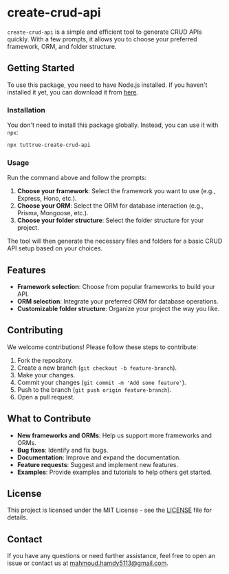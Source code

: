 # create-crud-api

`create-crud-api` is a simple and efficient tool to generate CRUD APIs quickly. With a few prompts, it allows you to choose your preferred framework, ORM, and folder structure.

## Getting Started

To use this package, you need to have Node.js installed. If you haven't installed it yet, you can download it from [here](https://nodejs.org/).

### Installation

You don't need to install this package globally. Instead, you can use it with `npx`:

```bash
npx tuttrue-create-crud-api
```

### Usage

Run the command above and follow the prompts:

1. **Choose your framework**: Select the framework you want to use (e.g., Express, Hono, etc.).
2. **Choose your ORM**: Select the ORM for database interaction (e.g., Prisma, Mongoose, etc.).
3. **Choose your folder structure**: Select the folder structure for your project.

The tool will then generate the necessary files and folders for a basic CRUD API setup based on your choices.

## Features

- **Framework selection**: Choose from popular frameworks to build your API.
- **ORM selection**: Integrate your preferred ORM for database operations.
- **Customizable folder structure**: Organize your project the way you like.

## Contributing

We welcome contributions! Please follow these steps to contribute:

1. Fork the repository.
2. Create a new branch (`git checkout -b feature-branch`).
3. Make your changes.
4. Commit your changes (`git commit -m 'Add some feature'`).
5. Push to the branch (`git push origin feature-branch`).
6. Open a pull request.

## What to Contribute
- **New frameworks and ORMs**: Help us support more frameworks and ORMs.
- **Bug fixes**: Identify and fix bugs.
- **Documentation**: Improve and expand the documentation.
- **Feature requests**: Suggest and implement new features.
- **Examples**: Provide examples and tutorials to help others get started.


## License

This project is licensed under the MIT License - see the [LICENSE](LICENSE) file for details.

## Contact

If you have any questions or need further assistance, feel free to open an issue or contact us at [mahmoud.hamdy5113@gmail.com]().
